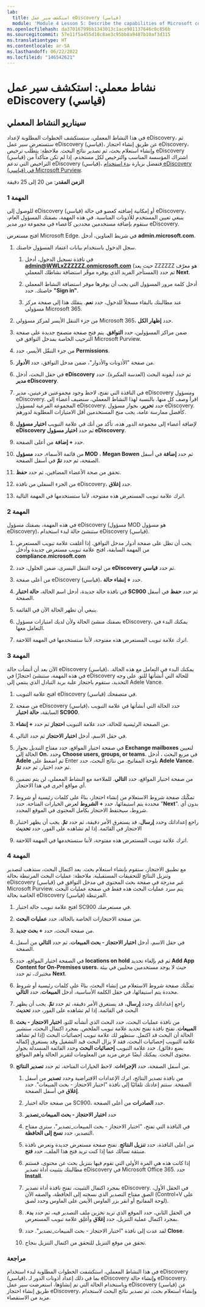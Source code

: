 ```yaml
---
lab:
  title: استكشف سير عمل eDiscovery (قياسي)
  module: 'Module 4 Lesson 5: Describe the capabilities of Microsoft compliance solutions: Describe the eDiscovery and audit capabilities of Microsoft Purview'
ms.openlocfilehash: da37016799bb1343013c1ace901137646c0c856b
ms.sourcegitcommit: 57e11f5a455d10c8ae3c95bb8a9487b10af3d315
ms.translationtype: HT
ms.contentlocale: ar-SA
ms.lasthandoff: 06/22/2022
ms.locfileid: "146542621"
---
```

# <a name="lab-explore-the-ediscovery-standard-workflow"></a>نشاط معملي: استكشف سير عمل eDiscovery (قياسي)

## <a name="lab-scenario"></a>سيناريو النشاط المعملي

في هذا النشاط المعملي، ستستكشف الخطوات المطلوبة لإعداد eDiscovery، ثم ستستعرض سير عمل eDiscovery (قياسي)، عن طريق إنشاء احتجاز eDiscovery، وإنشاء استعلام بحث، ثم تصدير نتائج البحث.  ملاحظة:  يتطلب ترخيص eDiscovery (قياسي) اشتراك المؤسسة المناسب والترخيص لكل مستخدم. إذا لم تكن متأكداً من التراخيص التي تدعم eDiscovery (قياسي)، فتفضل بزيارة [بدء استخدام eDiscovery (قياسي) في Microsoft Purview](https://docs.microsoft.com/microsoft-365/compliance/get-started-core-ediscovery?view=o365-worldwide).

**الزمن المقدر**: من 20 إلى 25 دقيقة

### <a name="task-1"></a>المهمة 1

للوصول إلى eDiscovery (قياسي) أو إمكانية إضافته كعضو في حالة eDiscovery، ينبغي تعيين المستخدم للأذونات المناسبة. في هذه المهمة، بصفتك المسؤول العام، ستقوم بإضافة مستخدمين محددين كأعضاء في مجموعة دور مدير eDiscovery.

 افتح مستعرض Microsoft Edge. في شريط العناوين، أدخل **admin.microsoft.com**.

1. سجل الدخول باستخدام بيانات اعتماد المسؤول خاصتك.
    1. في نافذة تسجيل الدخول، أدخل **admin@WWLxZZZZZZ.onmicrosoft.com** (حيث يعد ZZZZZZ هو معرّف المستأجر الفريد الذي يوفره موفّر استضافة نشاطك المعملي) ثم حدد **Next**.

    1. أدخل كلمة مرور المسؤول التي يجب أن يوفرها موفر استضافة النشاط المعملي خاصتك. حدد **"Sign in"**.
    1. عند مطالبتك بالبقاء مسجلاً للدخول، حدد **نعم**. ينقلك هذا إلى صفحة مركز مسؤولي Microsoft 365.

1. من جزء التنقل الأيسر لمركز مسؤولي Microsoft 365، حدد **إظهار الكل**.

1. ضمن مراكز المسؤولين، حدد **التوافق**.  يتم فتح صفحة متصفح جديدة على صفحة الترحيب الخاصة بمدخل التوافق في Microsoft Purview.  

1. من جزء التنقّل الأيسر، حدد **Permissions**.

1. من صفحة "الأذونات والأدوار"، ضمن مدخل التوافق، حدد **الأدوار**.

1. في حقل البحث، أدخل **eDiscovery** ثم حدد أيقونة البحث (العدسة المكبرة).  حدد **مدير eDiscovery**.

1. في النافذة التي تفتح، لاحظ وجود مجموعتين فرعيتين، مدير eDiscovery ومسؤول eDiscovery.  اقرأ وصف كل منها.  بالنسبة لهذا النشاط المعملي، سنضيف أعضاء إلى المجموعة الفرعية لمسؤول eDiscovery. حدد **تحرير**، بجوار مسؤول eDiscovery.  كأفضل ممارسة عامة، يجب منح المستخدمين أقل الامتيازات المطلوبة لدورهم.

1. لإضافة أعضاء إلى مجموعة الدور هذه، تأكد من أنك في علامة التبويب **اختيار مسؤول eDiscovery** ثم حدد **اختيار مسؤول eDiscovery**.

1. حدد **+ إضافة** من أعلى الصفحة.

1. من قائمة الأسماء، حدد **مسؤول MOD** ، **Megan Bowen** ثم حدد **إضافة** في أسفل الصفحة، ثم حدد **تمّ** في أسفل الصفحة.

1. تحقق من صحة الأعضاء المضافين، ثم حدد **حفظ**.

1. من الجزء السفلي من نافذة eDiscovery، حدد **إغلاق**.

1. اترك علامة تبويب المستعرض هذه مفتوحة، لأننا ستستخدمها في المهمة التالية.

### <a name="task-2"></a>المهمة 2

في هذه المهمة، بصفتك مسؤول eDiscovery (مسؤول MOD هو مسؤول eDiscovery)، ستنشئ حالة لبدء استخدام eDiscovery (قياسي).

1. يجب أن تظل على صفحة أدوار مدخل التوافق. إذا أغلقت علامة تبويب المستعرض من المهمة السابقة، افتح علامة تبويب مستعرض جديدة وأدخل **compliance.microsoft.com**

1. من لوحة التنقل اليسرى، ضمن الحلول، حدد **eDiscovery** ثم حدد **قياسي**.

1. من أعلى صفحة eDiscovery (قياسي)، حدد **+ إنشاء حالة**.

1. في نافذة حالة جديدة، أدخل اسم الحالة، **حالة اختبار SC900** ثم حدد **حفظ** في أسفل الصفحة.

1. ينبغي أن تظهر الحالة الآن في القائمة.

1. بصفتك منشئ الحالة ولأن لديك امتيازات مسؤول eDiscovery، يمكنك البدء في التعامل معها.  

1. اترك علامة تبويب المستعرض هذه مفتوحة، لأننا ستستخدمها في المهمة اللاحقة.

### <a name="task-3"></a>المهمة 3

الآن بعد أن أنشأت حالة eDiscovery (قياسي)، يمكنك البدء في التعامل مع هذه الحالة.  في هذه المهمة، ستنشئ احتجازًا في eDiscovery للحالة التي أنشأتها للتو.  على وجه التحديد، ستقوم باحتجاز علبة بريد التبادل الذي ينتمي إلى Adele Vance.

1. افتح علامة التبويب eDiscovery (قياسي) في متصفحك.

1. من صفحة eDiscovery (قياسي)، حدد الحالة التي أنشأتها في علامة التبويب السابقة، **حالة اختبار SC900**.

1. من الصفحة الرئيسية للحالة، حدد علامة التبويب **احتجاز** ثم حدد **+ إنشاء**.

1. في حقل الاسم، أدخل **اختبار الاحتجاز** ثم حدد التالي.

1. في صفحة اختيار المواقع، حدد مفتاح التبديل بجوار **Exchange mailboxes** لتعيين الحالة إلى **On**، وحدد **Choose users, groups, or teams**.  في مربع البحث ، أدخل **Adele** ثم اضغط على Enter بلوحة المفاتيح. من نتائج البحث، حدد **Adele Vance**، ثم حدد اختيار، ثم حدد **تمّ**.

1. من صفحة اختيار المواقع، حدد **التالي**.  للملاءمة مع النشاط المعملي، لن يتم تضمين أي مواقع أخرى في هذا الاحتجاز.

1. تمكّنك صفحة شروط الاستعلام من إنشاء احتجاز، بناءً على كلمات رئيسية أو شروط محددة يتم استيفائها، حدد **+ الشروط** لعرض الخيارات المتاحة.  حدد "**Next**". بدون أي شروط، سيحتفظ الاحتجاز بكامل المحتوى في الموقع المحدد.

1. راجع إعداداتك وحدد **إرسال**، قد يستغرق الأمر دقيقة، ثم حدد **تمّ**.  يجب أن يظهر اختبار الاحتجاز في القائمة.  إذا لم تشاهده على الفور، حدد **تحديث**

1. اترك علامة تبويب المستعرض هذه مفتوحة، لأننا ستستخدمها في المهمة اللاحقة.

### <a name="task-4"></a>المهمة 4

مع تطبيق الاحتجاز، ستقوم بإنشاء استعلام بحث.  بعد اكتمال البحث، ستذهب لتصدير وتنزيل النتائج للتحقيقات المستقبلية.   ملاحظة:  عمليات البحث المرتبطة بحالة eDiscovery (قياسي) غير مدرجة في صفحة بحث المحتوى في مدخل التوافق في Microsoft Purview. يتم سرد عمليات البحث هذه فقط في صفحة عمليات البحث الخاصة بحالة eDiscovery (قياسي) المرتبطة.

1. افتح علامة تبويب حالة اختبار SC900 في مستعرضك.

1. من صفحة الاحتجازات الخاصة بالحالة، حدد **عمليات البحث**.

1. من صفحة البحث، حدد **+ بحث جديد**.

1. في حقل الاسم، أدخل **اختبار الاحتجاز - بحث المبيعات**، ثم حدد **التالي** من أسفل الصفحة.

1. في الصفحة اختيار المواقع، حدد **locations on hold** ثم قم بإلغاء تحديد **Add App Content for On-Premises users**، حيث لا يوجد مستخدمين محليين في بيئة مختبرك، ثم حدد **Next**.

1. تمكّنك صفحة شروط الاستعلام من إنشاء البحث، بناءً على كلمات رئيسية أو شروط محددة يتم استيفائها، في حقل الكلمة الأساسية، أدخل **المبيعات**، حدد **التالي**.

1. راجع إعداداتك وحدد **إرسال**، قد يستغرق الأمر دقيقة، ثم حدد **تمّ**.  يجب أن يظهر البحث في القائمة.  إذا لم تشاهده على الفور، حدد **تحديث**

1. من نافذة عمليات البحث، حدد البحث الذي أنشأته للتو، **اختبار الاحتجاز - بحث المبيعات**.  تفتح نافذة تفتح تحديد علامة تبويب الملخص.  بمجرد اكتمال البحث، ستشير الحالة أن البحث قد اكتمل.  ستظهر لك علامة تبويب إحصائيات البحث (إذا لم تشاهد علامة التبويب إحصائيات البحث، فقد لا يزال البحث قيد التشغيل وقد يستغرق إكماله بضع دقائق).  حدد علامة التبويب **إحصائيات البحث** وحدد القائمة المنسدلة بجوار محتوى البحث.  يمكنك أيضًا عرض مزيد من المعلومات لتقرير الحالة وأهم المواقع.  

1. من أسفل الصفحة، حدد **الإجراءات**.  لاحظ الخيارات المتاحة، ثم حدد **تصدير النتائج**.

    1. من نافذة تصدير النتائج، اترك الإعدادات الافتراضية وحدد **تصدير** من أسفل الصفحة. ستتم إعادتك تلقائيًا إلى نافذة "اختبار الاحتجاز - بحث المبيعات". حدد **إغلاق** في أسفل الصفحة.

    1. من صفحة حالة اختبار SC900، حدد **الصادرات** من أعلى الصفحة.
    1. حدد **اختبار الاحتجاز - بحث المبيعات_تصدير**
    1. في النافذة التي تفتح، "اختبار الاحتجاز - بحث المبيعات_تصدير"، سترى مفتاح التصدير، حدد **نسخ إلى الحافظة**.
    1. من أعلى النافذة، حدد **تنزيل النتائج**. تفتح صفحة مستعرض جديدة وتعرض نافذة منبثقة تسألك عما إذا كنت تريد فتح هذا الملف، حدد **فتح**.
    1. إذا كانت هذه هي المرة الأولى التي تقوم فيها بتنزيل بحث عن محتوى، فستتم مطالبتك بتثبيت أداة تصدير eDiscovery في Microsoft Office 365.  حدد ⁧**⁩⁩Install⁦**⁩.
    1. بمجرد اكتمال التثبيت، تفتح نافذة أداة تصدير eDiscovery.  في الحقل الأول، الصق مفتاح التصدير الذي نسخته إلى الحافظة، والصقه الآن (Control+V على لوحة المفاتيح أو انقر بزر الماوس الأيمن على الماوس وحدد لصق).
    1. في الحقل الثاني، حدد الموقع الذي تريد تخزين ملف التصدير فيه، ثم حدد **بدء**.  بمجرد اكتمال عملية التنزيل، حدد **إغلاق** وأغلِق علامة تبويب المستعرض.
    1. لقد عدت إلى نافذة "اختبار الاحتجاز - بحث المبيعات_تصدير".  حدد ⁧**⁩Close⁧**⁩.
    1. تحقق من موقع التنزيل للتحقق من اكتمال التنزيل بنجاح.

### <a name="review"></a>مراجعة

في هذا النشاط المعملي، استكشفت الخطوات المطلوبة لبدء استخدام eDiscovery (قياسي)، بما في ذلك إعداد أذونات الدور لـ eDiscovery وإنشاء حالة eDiscovery.  وباستخدام الحالة التي تم إنشاؤها، استعرضت سير عمل eDiscovery (قياسي) عن طريق إنشاء احتجاز eDiscovery، وإنشاء استعلام بحث، ثم تصدير نتائج البحث لاستخدام مزيد من الاستقصاء.
